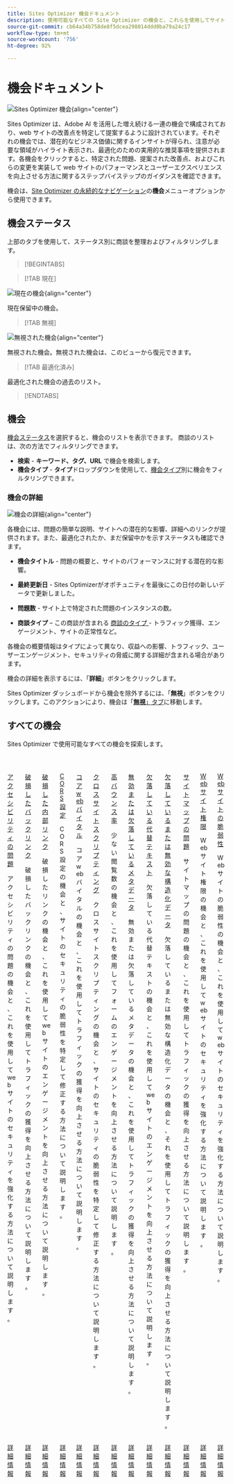 ```yaml
---
title: Sites Optimizer 機会ドキュメント
description: 使用可能なすべての Site Optimizer の機会と、これらを使用してサイトのパフォーマンスを向上させる方法について説明します。
source-git-commit: cb64a34b758de8f5dcea298014ddd0ba79a24c17
workflow-type: tm+mt
source-wordcount: '756'
ht-degree: 92%

---
```



# 機会ドキュメント

![Sites Optimizer 機会](./assets/overview/hero.png){align="center"}


Sites Optimizer は、Adobe AI を活用した増え続ける一連の機会で構成されており、web サイトの改善点を特定して提案するように設計されています。それぞれの機会では、潜在的なビジネス価値に関するインサイトが得られ、注意が必要な領域がハイライト表示され、最適化のための実用的な推奨事項を提供されます。各機会をクリックすると、特定された問題、提案された改善点、およびこれらの変更を実装して web サイトのパフォーマンスとユーザーエクスペリエンスを向上させる方法に関するステップバイステップのガイダンスを確認できます。

機会は、[Site Optimizer の永続的なナビゲーション](/help/documentation/basics.md#navigation)の&#x200B;**機会**&#x200B;メニューオプションから使用できます。

## 機会ステータス

上部のタブを使用して、ステータス別に商談を整理およびフィルタリングします。

>[!BEGINTABS]

>[!TAB 現在]

![現在の機会](./assets/overview/current.png){align="center"}

現在保留中の機会。

>[!TAB 無視]

![無視された機会](./assets/overview/ignored.png){align="center"}

無視された機会。無視された機会は、このビューから復元できます。

>[!TAB 最適化済み]

最適化された機会の過去のリスト。

>[!ENDTABS]

## 機会

[機会ステータス](#opportunity-status)を選択すると、機会のリストを表示できます。 商談のリストは、次の方法でフィルタリングできます。

* **検索** - **キーワード、タグ、URL** で機会を検索します。
* **機会タイプ** - **タイプ**&#x200B;ドロップダウンを使用して、[機会タイプ](/help/opportunity-types/overview.md)別に機会をフィルタリングできます。

### 機会の詳細

![機会の詳細](/help/documentation/opportunities/assets/overview/opportunity-details.png){align="center"}

各機会には、問題の簡単な説明、サイトへの潜在的な影響、詳細へのリンクが提供されます。また、最適化されたか、まだ保留中かを示すステータスも確認できます。

* **機会タイトル** - 問題の概要と、サイトのパフォーマンスに対する潜在的な影響。
* **最終更新日** - Sites Optimizerがオポチュニティを最後にこの日付の新しいデータで更新しました。

* **問題数** - サイト上で特定された問題のインスタンスの数。
* **商談タイプ** – この商談が含まれる [ 商談のタイプ ](/help/opportunity-types/overview.md) - トラフィック獲得、エンゲージメント、サイトの正常性など。

各機会の概要情報はタイプによって異なり、収益への影響、トラフィック、ユーザーエンゲージメント、セキュリティの脅威に関する詳細が含まれる場合があります。

機会の詳細を表示するには、「**詳細**」ボタンをクリックします。

Sites Optimizer ダッシュボードから機会を除外するには、「**無視**」ボタンをクリックします。このアクションにより、機会は「[**無視**」タブ](#opportunity-status)に移動します。

## すべての機会

Sites Optimizer で使用可能なすべての機会を探索します。

<!-- CARDS

* ./accessibility-issues.md
  {title=Accessibility issues}
  {image=../../assets/common/card-arrows.png} 
* ./broken-backlinks.md
  {title=Broken backlinks}
  {image=../../assets/common/card-arrows.png}
* ./broken-internal-links.md
  {title=Broken internal links}
  {image=../../assets/common/card-link.png}
* ./cors-configuration.md
  {title=CORS configuration}
  {image=../../assets/common/card-code.png}
* ./core-web-vitals.md
  {title=Core web vitals}
  {image=../../assets/common/card-performance.png}
* ./cross-site-scripting.md
  {title=Cross-site scripting}
  {image=../../assets/common/card-code.png}
* ./high-bounce-rate.md
  {title=High bounce rate}
  {image=../../assets/common/card-arrows.png}    
* ./invalid-or-missing-metadata.md
  {title=Invalid or missing metadata}
  {image=../../assets/common/card-code.png}
* ./missing-alt-text.md
  {title=Missing alt text}
  {image=../../assets/common/card-arrows.png}
* ./missing-invalid-structured-data.md
  {title=Missing or invalid structured data}
  {image=../../assets/common/card-bag.png}
* ./sitemap-issues.md
  {title=Sitemap issues}
  {image=../../assets/common/card-relationship.png}
* ./website-permissions.md
  {title=Website permissions}
  {image=../../assets/common/card-people.png}
* ./website-vulnerabilities.md
  {title=Website vulnerabilities}
  {image=../../assets/common/card-puzzle.png}
  
--->
<!-- START CARDS HTML - DO NOT MODIFY BY HAND -->
<div class="columns">
    <div class="column is-half-tablet is-half-desktop is-one-third-widescreen" aria-label="Accessibility issues">
        <div class="card" style="height: 100%; display: flex; flex-direction: column; height: 100%;">
            <div class="card-image">
                <figure class="image x-is-16by9">
                    <a href="./accessibility-issues.md" title="アクセシビリティの問題" target="_blank" rel="referrer">
                        <img class="is-bordered-r-small" src="../../assets/common/card-arrows.png" alt="アクセシビリティの問題"
                             style="width: 100%; aspect-ratio: 16 / 9; object-fit: cover; overflow: hidden; display: block; margin: auto;">
                    </a>
                </figure>
            </div>
            <div class="card-content is-padded-small" style="display: flex; flex-direction: column; flex-grow: 1; justify-content: space-between;">
                <div class="top-card-content">
                    <p class="headline is-size-6 has-text-weight-bold">
                        <a href="./accessibility-issues.md" target="_blank" rel="referrer" title="アクセシビリティの問題">アクセシビリティの問題</a>
                    </p>
                    <p class="is-size-6">アクセシビリティの問題の機会と、これを使用して web サイトのセキュリティを強化する方法について説明します。</p>
                </div>
                <a href="./accessibility-issues.md" target="_blank" rel="referrer" class="spectrum-Button spectrum-Button--outline spectrum-Button--primary spectrum-Button--sizeM" style="align-self: flex-start; margin-top: 1rem;">
                    <span class="spectrum-Button-label has-no-wrap has-text-weight-bold">詳細情報</span>
                </a>
            </div>
        </div>
    </div>
    <div class="column is-half-tablet is-half-desktop is-one-third-widescreen" aria-label="Broken backlinks">
        <div class="card" style="height: 100%; display: flex; flex-direction: column; height: 100%;">
            <div class="card-image">
                <figure class="image x-is-16by9">
                    <a href="./broken-backlinks.md" title="破損したバックリンク" target="_blank" rel="referrer">
                        <img class="is-bordered-r-small" src="../../assets/common/card-arrows.png" alt="破損したバックリンク"
                             style="width: 100%; aspect-ratio: 16 / 9; object-fit: cover; overflow: hidden; display: block; margin: auto;">
                    </a>
                </figure>
            </div>
            <div class="card-content is-padded-small" style="display: flex; flex-direction: column; flex-grow: 1; justify-content: space-between;">
                <div class="top-card-content">
                    <p class="headline is-size-6 has-text-weight-bold">
                        <a href="./broken-backlinks.md" target="_blank" rel="referrer" title="破損したバックリンク">破損したバックリンク</a>
                    </p>
                    <p class="is-size-6">破損したバックリンクの機会と、これを使用してトラフィックの獲得を向上させる方法について説明します。</p>
                </div>
                <a href="./broken-backlinks.md" target="_blank" rel="referrer" class="spectrum-Button spectrum-Button--outline spectrum-Button--primary spectrum-Button--sizeM" style="align-self: flex-start; margin-top: 1rem;">
                    <span class="spectrum-Button-label has-no-wrap has-text-weight-bold">詳細情報</span>
                </a>
            </div>
        </div>
    </div>
    <div class="column is-half-tablet is-half-desktop is-one-third-widescreen" aria-label="Broken internal links">
        <div class="card" style="height: 100%; display: flex; flex-direction: column; height: 100%;">
            <div class="card-image">
                <figure class="image x-is-16by9">
                    <a href="./broken-internal-links.md" title="破損した内部リンク" target="_blank" rel="referrer">
                        <img class="is-bordered-r-small" src="../../assets/common/card-link.png" alt="破損した内部リンク"
                             style="width: 100%; aspect-ratio: 16 / 9; object-fit: cover; overflow: hidden; display: block; margin: auto;">
                    </a>
                </figure>
            </div>
            <div class="card-content is-padded-small" style="display: flex; flex-direction: column; flex-grow: 1; justify-content: space-between;">
                <div class="top-card-content">
                    <p class="headline is-size-6 has-text-weight-bold">
                        <a href="./broken-internal-links.md" target="_blank" rel="referrer" title="破損した内部リンク">破損した内部リンク</a>
                    </p>
                    <p class="is-size-6">破損したリンクの機会と、これを使用して web サイトのエンゲージメントを向上させる方法について説明します。</p>
                </div>
                <a href="./broken-internal-links.md" target="_blank" rel="referrer" class="spectrum-Button spectrum-Button--outline spectrum-Button--primary spectrum-Button--sizeM" style="align-self: flex-start; margin-top: 1rem;">
                    <span class="spectrum-Button-label has-no-wrap has-text-weight-bold">詳細情報</span>
                </a>
            </div>
        </div>
    </div>
    <div class="column is-half-tablet is-half-desktop is-one-third-widescreen" aria-label="CORS configuration">
        <div class="card" style="height: 100%; display: flex; flex-direction: column; height: 100%;">
            <div class="card-image">
                <figure class="image x-is-16by9">
                    <a href="./cors-configuration.md" title="CORS 設定" target="_blank" rel="referrer">
                        <img class="is-bordered-r-small" src="../../assets/common/card-code.png" alt="CORS 設定"
                             style="width: 100%; aspect-ratio: 16 / 9; object-fit: cover; overflow: hidden; display: block; margin: auto;">
                    </a>
                </figure>
            </div>
            <div class="card-content is-padded-small" style="display: flex; flex-direction: column; flex-grow: 1; justify-content: space-between;">
                <div class="top-card-content">
                    <p class="headline is-size-6 has-text-weight-bold">
                        <a href="./cors-configuration.md" target="_blank" rel="referrer" title="CORS 設定">CORS 設定</a>
                    </p>
                    <p class="is-size-6">CORS 設定の機会と、サイトのセキュリティの脆弱性を特定して修正する方法について説明します。</p>
                </div>
                <a href="./cors-configuration.md" target="_blank" rel="referrer" class="spectrum-Button spectrum-Button--outline spectrum-Button--primary spectrum-Button--sizeM" style="align-self: flex-start; margin-top: 1rem;">
                    <span class="spectrum-Button-label has-no-wrap has-text-weight-bold">詳細情報</span>
                </a>
            </div>
        </div>
    </div>
    <div class="column is-half-tablet is-half-desktop is-one-third-widescreen" aria-label="Core web vitals">
        <div class="card" style="height: 100%; display: flex; flex-direction: column; height: 100%;">
            <div class="card-image">
                <figure class="image x-is-16by9">
                    <a href="./core-web-vitals.md" title="コア web バイタル" target="_blank" rel="referrer">
                        <img class="is-bordered-r-small" src="../../assets/common/card-performance.png" alt="コア web バイタル"
                             style="width: 100%; aspect-ratio: 16 / 9; object-fit: cover; overflow: hidden; display: block; margin: auto;">
                    </a>
                </figure>
            </div>
            <div class="card-content is-padded-small" style="display: flex; flex-direction: column; flex-grow: 1; justify-content: space-between;">
                <div class="top-card-content">
                    <p class="headline is-size-6 has-text-weight-bold">
                        <a href="./core-web-vitals.md" target="_blank" rel="referrer" title="コア web バイタル">コア web バイタル</a>
                    </p>
                    <p class="is-size-6">コア web バイタルの機会と、これを使用してトラフィックの獲得を向上させる方法について説明します。</p>
                </div>
                <a href="./core-web-vitals.md" target="_blank" rel="referrer" class="spectrum-Button spectrum-Button--outline spectrum-Button--primary spectrum-Button--sizeM" style="align-self: flex-start; margin-top: 1rem;">
                    <span class="spectrum-Button-label has-no-wrap has-text-weight-bold">詳細情報</span>
                </a>
            </div>
        </div>
    </div>
    <div class="column is-half-tablet is-half-desktop is-one-third-widescreen" aria-label="Cross-site scripting">
        <div class="card" style="height: 100%; display: flex; flex-direction: column; height: 100%;">
            <div class="card-image">
                <figure class="image x-is-16by9">
                    <a href="./cross-site-scripting.md" title="クロスサイトスクリプティング" target="_blank" rel="referrer">
                        <img class="is-bordered-r-small" src="../../assets/common/card-code.png" alt="クロスサイトスクリプティング"
                             style="width: 100%; aspect-ratio: 16 / 9; object-fit: cover; overflow: hidden; display: block; margin: auto;">
                    </a>
                </figure>
            </div>
            <div class="card-content is-padded-small" style="display: flex; flex-direction: column; flex-grow: 1; justify-content: space-between;">
                <div class="top-card-content">
                    <p class="headline is-size-6 has-text-weight-bold">
                        <a href="./cross-site-scripting.md" target="_blank" rel="referrer" title="クロスサイトスクリプティング">クロスサイトスクリプティング</a>
                    </p>
                    <p class="is-size-6">クロスサイトスクリプティングの機会と、サイトのセキュリティの脆弱性を特定して修正する方法について説明します。</p>
                </div>
                <a href="./cross-site-scripting.md" target="_blank" rel="referrer" class="spectrum-Button spectrum-Button--outline spectrum-Button--primary spectrum-Button--sizeM" style="align-self: flex-start; margin-top: 1rem;">
                    <span class="spectrum-Button-label has-no-wrap has-text-weight-bold">詳細情報</span>
                </a>
            </div>
        </div>
    </div>
    <div class="column is-half-tablet is-half-desktop is-one-third-widescreen" aria-label="High bounce rate">
        <div class="card" style="height: 100%; display: flex; flex-direction: column; height: 100%;">
            <div class="card-image">
                <figure class="image x-is-16by9">
                    <a href="./high-bounce-rate.md" title="高バウンス率" target="_blank" rel="referrer">
                        <img class="is-bordered-r-small" src="../../assets/common/card-arrows.png" alt="高バウンス率"
                             style="width: 100%; aspect-ratio: 16 / 9; object-fit: cover; overflow: hidden; display: block; margin: auto;">
                    </a>
                </figure>
            </div>
            <div class="card-content is-padded-small" style="display: flex; flex-direction: column; flex-grow: 1; justify-content: space-between;">
                <div class="top-card-content">
                    <p class="headline is-size-6 has-text-weight-bold">
                        <a href="./high-bounce-rate.md" target="_blank" rel="referrer" title="高バウンス率">高バウンス率</a>
                    </p>
                    <p class="is-size-6">少ない閲覧数の機会と、これを使用してフォームのエンゲージメントを向上させる方法について説明します。</p>
                </div>
                <a href="./high-bounce-rate.md" target="_blank" rel="referrer" class="spectrum-Button spectrum-Button--outline spectrum-Button--primary spectrum-Button--sizeM" style="align-self: flex-start; margin-top: 1rem;">
                    <span class="spectrum-Button-label has-no-wrap has-text-weight-bold">詳細情報</span>
                </a>
            </div>
        </div>
    </div>
    <div class="column is-half-tablet is-half-desktop is-one-third-widescreen" aria-label="Invalid or missing metadata">
        <div class="card" style="height: 100%; display: flex; flex-direction: column; height: 100%;">
            <div class="card-image">
                <figure class="image x-is-16by9">
                    <a href="./invalid-or-missing-metadata.md" title="無効または欠落しているメタデータ" target="_blank" rel="referrer">
                        <img class="is-bordered-r-small" src="../../assets/common/card-code.png" alt="無効または欠落しているメタデータ"
                             style="width: 100%; aspect-ratio: 16 / 9; object-fit: cover; overflow: hidden; display: block; margin: auto;">
                    </a>
                </figure>
            </div>
            <div class="card-content is-padded-small" style="display: flex; flex-direction: column; flex-grow: 1; justify-content: space-between;">
                <div class="top-card-content">
                    <p class="headline is-size-6 has-text-weight-bold">
                        <a href="./invalid-or-missing-metadata.md" target="_blank" rel="referrer" title="無効または欠落しているメタデータ">無効または欠落しているメタデータ</a>
                    </p>
                    <p class="is-size-6">無効または欠落しているメタデータの機会と、これを使用してトラフィックの獲得を向上させる方法について説明します。</p>
                </div>
                <a href="./invalid-or-missing-metadata.md" target="_blank" rel="referrer" class="spectrum-Button spectrum-Button--outline spectrum-Button--primary spectrum-Button--sizeM" style="align-self: flex-start; margin-top: 1rem;">
                    <span class="spectrum-Button-label has-no-wrap has-text-weight-bold">詳細情報</span>
                </a>
            </div>
        </div>
    </div>
    <div class="column is-half-tablet is-half-desktop is-one-third-widescreen" aria-label="Missing alt text">
        <div class="card" style="height: 100%; display: flex; flex-direction: column; height: 100%;">
            <div class="card-image">
                <figure class="image x-is-16by9">
                    <a href="./missing-alt-text.md" title="欠落している代替テキスト" target="_blank" rel="referrer">
                        <img class="is-bordered-r-small" src="../../assets/common/card-arrows.png" alt="欠落している代替テキスト"
                             style="width: 100%; aspect-ratio: 16 / 9; object-fit: cover; overflow: hidden; display: block; margin: auto;">
                    </a>
                </figure>
            </div>
            <div class="card-content is-padded-small" style="display: flex; flex-direction: column; flex-grow: 1; justify-content: space-between;">
                <div class="top-card-content">
                    <p class="headline is-size-6 has-text-weight-bold">
                        <a href="./missing-alt-text.md" target="_blank" rel="referrer" title="欠落している代替テキスト">欠落している代替テキスト</a>
                    </p>
                    <p class="is-size-6">欠落している代替テキストの機会と、これを使用して web サイトのエンゲージメントを向上させる方法について説明します。</p>
                </div>
                <a href="./missing-alt-text.md" target="_blank" rel="referrer" class="spectrum-Button spectrum-Button--outline spectrum-Button--primary spectrum-Button--sizeM" style="align-self: flex-start; margin-top: 1rem;">
                    <span class="spectrum-Button-label has-no-wrap has-text-weight-bold">詳細情報</span>
                </a>
            </div>
        </div>
    </div>
    <div class="column is-half-tablet is-half-desktop is-one-third-widescreen" aria-label="Missing or invalid structured data">
        <div class="card" style="height: 100%; display: flex; flex-direction: column; height: 100%;">
            <div class="card-image">
                <figure class="image x-is-16by9">
                    <a href="./missing-invalid-structured-data.md" title="欠落しているまたは無効な構造化データ" target="_blank" rel="referrer">
                        <img class="is-bordered-r-small" src="../../assets/common/card-bag.png" alt="欠落しているまたは無効な構造化データ"
                             style="width: 100%; aspect-ratio: 16 / 9; object-fit: cover; overflow: hidden; display: block; margin: auto;">
                    </a>
                </figure>
            </div>
            <div class="card-content is-padded-small" style="display: flex; flex-direction: column; flex-grow: 1; justify-content: space-between;">
                <div class="top-card-content">
                    <p class="headline is-size-6 has-text-weight-bold">
                        <a href="./missing-invalid-structured-data.md" target="_blank" rel="referrer" title="欠落しているまたは無効な構造化データ">欠落しているまたは無効な構造化データ</a>
                    </p>
                    <p class="is-size-6">欠落しているまたは無効な構造化データの機会と、それを使用してトラフィックの獲得を向上させる方法について説明します。</p>
                </div>
                <a href="./missing-invalid-structured-data.md" target="_blank" rel="referrer" class="spectrum-Button spectrum-Button--outline spectrum-Button--primary spectrum-Button--sizeM" style="align-self: flex-start; margin-top: 1rem;">
                    <span class="spectrum-Button-label has-no-wrap has-text-weight-bold">詳細情報</span>
                </a>
            </div>
        </div>
    </div>
    <div class="column is-half-tablet is-half-desktop is-one-third-widescreen" aria-label="Sitemap issues">
        <div class="card" style="height: 100%; display: flex; flex-direction: column; height: 100%;">
            <div class="card-image">
                <figure class="image x-is-16by9">
                    <a href="./sitemap-issues.md" title="サイトマップの問題" target="_blank" rel="referrer">
                        <img class="is-bordered-r-small" src="../../assets/common/card-relationship.png" alt="サイトマップの問題"
                             style="width: 100%; aspect-ratio: 16 / 9; object-fit: cover; overflow: hidden; display: block; margin: auto;">
                    </a>
                </figure>
            </div>
            <div class="card-content is-padded-small" style="display: flex; flex-direction: column; flex-grow: 1; justify-content: space-between;">
                <div class="top-card-content">
                    <p class="headline is-size-6 has-text-weight-bold">
                        <a href="./sitemap-issues.md" target="_blank" rel="referrer" title="サイトマップの問題">サイトマップの問題</a>
                    </p>
                    <p class="is-size-6">サイトマップの問題の機会と、これを使用してトラフィックの獲得を向上させる方法について説明します。</p>
                </div>
                <a href="./sitemap-issues.md" target="_blank" rel="referrer" class="spectrum-Button spectrum-Button--outline spectrum-Button--primary spectrum-Button--sizeM" style="align-self: flex-start; margin-top: 1rem;">
                    <span class="spectrum-Button-label has-no-wrap has-text-weight-bold">詳細情報</span>
                </a>
            </div>
        </div>
    </div>
    <div class="column is-half-tablet is-half-desktop is-one-third-widescreen" aria-label="Website permissions">
        <div class="card" style="height: 100%; display: flex; flex-direction: column; height: 100%;">
            <div class="card-image">
                <figure class="image x-is-16by9">
                    <a href="./website-permissions.md" title="Web サイト権限" target="_blank" rel="referrer">
                        <img class="is-bordered-r-small" src="../../assets/common/card-people.png" alt="Web サイト権限"
                             style="width: 100%; aspect-ratio: 16 / 9; object-fit: cover; overflow: hidden; display: block; margin: auto;">
                    </a>
                </figure>
            </div>
            <div class="card-content is-padded-small" style="display: flex; flex-direction: column; flex-grow: 1; justify-content: space-between;">
                <div class="top-card-content">
                    <p class="headline is-size-6 has-text-weight-bold">
                        <a href="./website-permissions.md" target="_blank" rel="referrer" title="Web サイト権限">Web サイト権限</a>
                    </p>
                    <p class="is-size-6">Web サイト権限の機会と、これを使用して web サイトのセキュリティを強化する方法について説明します。</p>
                </div>
                <a href="./website-permissions.md" target="_blank" rel="referrer" class="spectrum-Button spectrum-Button--outline spectrum-Button--primary spectrum-Button--sizeM" style="align-self: flex-start; margin-top: 1rem;">
                    <span class="spectrum-Button-label has-no-wrap has-text-weight-bold">詳細情報</span>
                </a>
            </div>
        </div>
    </div>
    <div class="column is-half-tablet is-half-desktop is-one-third-widescreen" aria-label="Website vulnerabilities">
        <div class="card" style="height: 100%; display: flex; flex-direction: column; height: 100%;">
            <div class="card-image">
                <figure class="image x-is-16by9">
                    <a href="./website-vulnerabilities.md" title="Web サイトの脆弱性" target="_blank" rel="referrer">
                        <img class="is-bordered-r-small" src="../../assets/common/card-puzzle.png" alt="Web サイトの脆弱性"
                             style="width: 100%; aspect-ratio: 16 / 9; object-fit: cover; overflow: hidden; display: block; margin: auto;">
                    </a>
                </figure>
            </div>
            <div class="card-content is-padded-small" style="display: flex; flex-direction: column; flex-grow: 1; justify-content: space-between;">
                <div class="top-card-content">
                    <p class="headline is-size-6 has-text-weight-bold">
                        <a href="./website-vulnerabilities.md" target="_blank" rel="referrer" title="Web サイトの脆弱性">Web サイトの脆弱性</a>
                    </p>
                    <p class="is-size-6">Web サイトの脆弱性の機会と、これを使用して web サイトのセキュリティを強化する方法について説明します。</p>
                </div>
                <a href="./website-vulnerabilities.md" target="_blank" rel="referrer" class="spectrum-Button spectrum-Button--outline spectrum-Button--primary spectrum-Button--sizeM" style="align-self: flex-start; margin-top: 1rem;">
                    <span class="spectrum-Button-label has-no-wrap has-text-weight-bold">詳細情報</span>
                </a>
            </div>
        </div>
    </div>
</div>
<!-- END CARDS HTML - DO NOT MODIFY BY HAND -->


